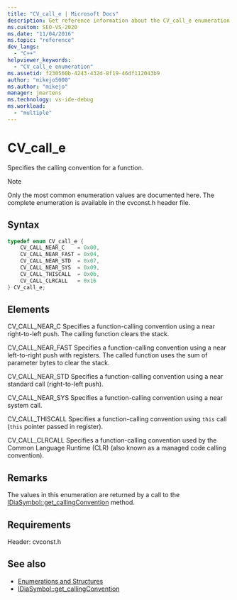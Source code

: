 ```yaml
---
title: "CV_call_e | Microsoft Docs"
description: Get reference information about the CV_call_e enumeration type, which specifies the calling convention for a function in the debug interface access SDK.
ms.custom: SEO-VS-2020
ms.date: "11/04/2016"
ms.topic: "reference"
dev_langs:
  - "C++"
helpviewer_keywords:
  - "CV_call_e enumeration"
ms.assetid: f230560b-4243-432d-8f19-46df112043b9
author: "mikejo5000"
ms.author: "mikejo"
manager: jmartens
ms.technology: vs-ide-debug
ms.workload:
  - "multiple"
---
```

# CV_call_e
Specifies the calling convention for a function.

> [!NOTE]
> Only the most common enumeration values are documented here. The complete enumeration is available in the cvconst.h header file.

## Syntax

```C++
typedef enum CV_call_e {
    CV_CALL_NEAR_C    = 0x00,
    CV_CALL_NEAR_FAST = 0x04,
    CV_CALL_NEAR_STD  = 0x07,
    CV_CALL_NEAR_SYS  = 0x09,
    CV_CALL_THISCALL  = 0x0b,
    CV_CALL_CLRCALL   = 0x16
} CV_call_e;
```

## Elements
CV_CALL_NEAR_C
Specifies a function-calling convention using a near right-to-left push. The calling function clears the stack.

CV_CALL_NEAR_FAST
Specifies a function-calling convention using a near left-to-right push with registers. The called function uses the sum of parameter bytes to clear the stack.

CV_CALL_NEAR_STD
Specifies a function-calling convention using a near standard call (right-to-left push).

CV_CALL_NEAR_SYS
Specifies a function-calling convention using a near system call.

CV_CALL_THISCALL
Specifies a function-calling convention using `this` call (`this` pointer passed in register).

CV_CALL_CLRCALL
Specifies a function-calling convention used by the Common Language Runtime (CLR) (also known as a managed code calling convention).

## Remarks
The values in this enumeration are returned by a call to the [IDiaSymbol::get_callingConvention](../../debugger/debug-interface-access/idiasymbol-get-callingconvention.md) method.

## Requirements
Header: cvconst.h

## See also
- [Enumerations and Structures](../../debugger/debug-interface-access/enumerations-and-structures.md)
- [IDiaSymbol::get_callingConvention](../../debugger/debug-interface-access/idiasymbol-get-callingconvention.md)
